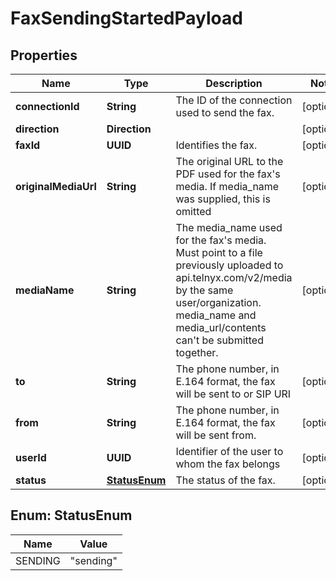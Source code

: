 

# FaxSendingStartedPayload


## Properties

| Name | Type | Description | Notes |
|------------ | ------------- | ------------- | -------------|
|**connectionId** | **String** | The ID of the connection used to send the fax. |  [optional] |
|**direction** | **Direction** |  |  [optional] |
|**faxId** | **UUID** | Identifies the fax. |  [optional] |
|**originalMediaUrl** | **String** | The original URL to the PDF used for the fax&#39;s media. If media_name was supplied, this is omitted |  [optional] |
|**mediaName** | **String** | The media_name used for the fax&#39;s media. Must point to a file previously uploaded to api.telnyx.com/v2/media by the same user/organization. media_name and media_url/contents can&#39;t be submitted together. |  [optional] |
|**to** | **String** | The phone number, in E.164 format, the fax will be sent to or SIP URI |  [optional] |
|**from** | **String** | The phone number, in E.164 format, the fax will be sent from. |  [optional] |
|**userId** | **UUID** | Identifier of the user to whom the fax belongs |  [optional] |
|**status** | [**StatusEnum**](#StatusEnum) | The status of the fax. |  [optional] |



## Enum: StatusEnum

| Name | Value |
|---- | -----|
| SENDING | &quot;sending&quot; |



